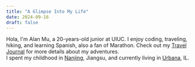 ```yaml
---
title: "A Glimpse Into My Life"
date: 2024-09-16
draft: false
---
```


Hola, I'm Alan Mu, a 20-years-old junior at UIUC. I enjoy coding, traveling, hiking, and learning Spanish, also a fan of Marathon. Check out my [Travel Journal](/traveljournal) for more details about my adventures.  
I spent my childhood in [Nanjing](/nanjing), Jiangsu, and currently living in [Urbana](/urbana), IL. 
  

